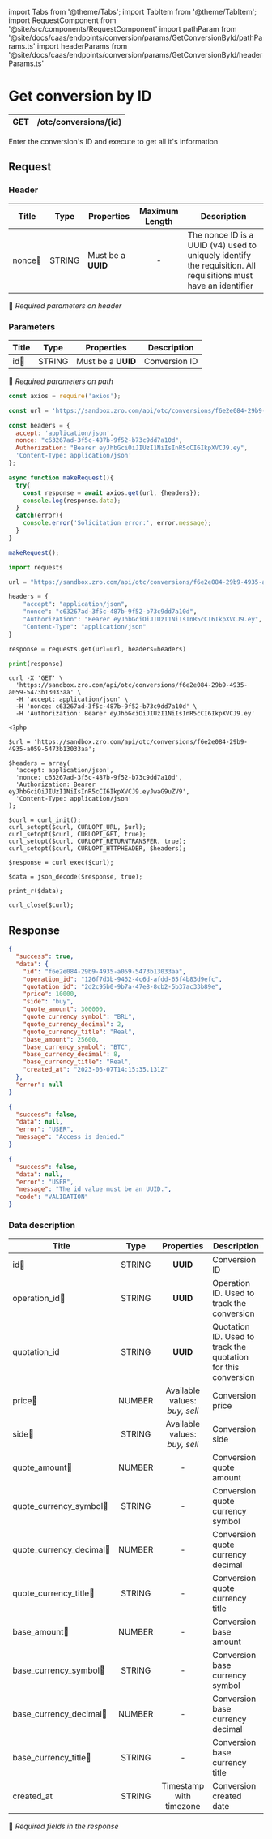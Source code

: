 import Tabs from '@theme/Tabs';
import TabItem from '@theme/TabItem';
import RequestComponent from '@site/src/components/RequestComponent'
import pathParam from '@site/docs/caas/endpoints/conversion/params/GetConversionById/pathParams.ts'
import headerParams from '@site/docs/caas/endpoints/conversion/params/GetConversionById/headerParams.ts'

# Get conversion by ID

| GET    | /otc/conversions/\{id\}|
| ------ | ---------------------|

Enter the conversion's ID and execute to get all it's information


## Request 

<RequestComponent headerParams={headerParams} pathParam={pathParam} endpoint="/otc/conversions/" method="get">

### Header
| Title                                    | Type       | Properties         | Maximum Length  | Description                                                                                                                           |
| ---------------------------------------- | :---------:|--------------------|:--------------: |-------------------------------------------------------------------------------------------------------------------------------------- |
| nonce:small_orange_diamond:              | STRING     | Must be a **UUID** | -               | The nonce ID is a UUID (v4) used to uniquely identify the requisition. All requisitions must have an identifier                       |
:small_orange_diamond: *Required parameters on header*

### Parameters

| Title                    | Type       | Properties             |Description   |
| -------------------------| :---------:|:----------------------:|--------------|
| id:small_orange_diamond: | STRING     | Must be a **UUID**     |Conversion ID |
:small_orange_diamond: *Required parameters on path*



<Tabs>
<TabItem value="js" label="NodeJS">

```js title=Axios
const axios = require('axios');

const url = 'https://sandbox.zro.com/api/otc/conversions/f6e2e084-29b9-4935-a059-5473b13033aa';

const headers = {
  accept: 'application/json',
  nonce: "c63267ad-3f5c-487b-9f52-b73c9dd7a10d",
  Authorization: "Bearer eyJhbGciOiJIUzI1NiIsInR5cCI6IkpXVCJ9.ey",
  'Content-Type: application/json'
};

async function makeRequest(){
  try{
    const response = await axios.get(url, {headers});
    console.log(response.data);
  }
  catch(error){
    console.error('Solicitation error:', error.message);
  }
}

makeRequest();
```
</TabItem>
<TabItem value="py" label="Python">

```python title=Requests
import requests

url = "https://sandbox.zro.com/api/otc/conversions/f6e2e084-29b9-4935-a059-5473b13033aa"

headers = {
    "accept": "application/json",
    "nonce": "c63267ad-3f5c-487b-9f52-b73c9dd7a10d",
    "Authorization": "Bearer eyJhbGciOiJIUzI1NiIsInR5cCI6IkpXVCJ9.ey",
    "Content-Type": "application/json"
}

response = requests.get(url=url, headers=headers)

print(response)
```
</TabItem>
<TabItem value="shell" label="Shell">

```shell title=CURL
curl -X 'GET' \
  'https://sandbox.zro.com/api/otc/conversions/f6e2e084-29b9-4935-a059-5473b13033aa' \
  -H 'accept: application/json' \
  -H 'nonce: c63267ad-3f5c-487b-9f52-b73c9dd7a10d' \
  -H 'Authorization: Bearer eyJhbGciOiJIUzI1NiIsInR5cCI6IkpXVCJ9.ey'
```
</TabItem>
<TabItem value="php" label="PHP">

```shell title=CURL
<?php

$url = 'https://sandbox.zro.com/api/otc/conversions/f6e2e084-29b9-4935-a059-5473b13033aa';

$headers = array(
  'accept: application/json',
  'nonce: c63267ad-3f5c-487b-9f52-b73c9dd7a10d',
  'Authorization: Bearer eyJhbGciOiJIUzI1NiIsInR5cCI6IkpXVCJ9.eyJwaG9uZV9',
  'Content-Type: application/json'
);

$curl = curl_init();
curl_setopt($curl, CURLOPT_URL, $url);
curl_setopt($curl, CURLOPT_GET, true);
curl_setopt($curl, CURLOPT_RETURNTRANSFER, true);
curl_setopt($curl, CURLOPT_HTTPHEADER, $headers);

$response = curl_exec($curl);

$data = json_decode($response, true);

print_r($data);

curl_close($curl);
```
</TabItem>
</Tabs>

## Response


<Tabs>
<TabItem value="200" label="200">

```json  title=/otc/conversions/\{id\}
{
  "success": true,
  "data": {
    "id": "f6e2e084-29b9-4935-a059-5473b13033aa",
    "operation_id": "126f7d3b-9462-4c6d-afdd-65f4b83d9efc",
    "quotation_id": "2d2c95b0-9b7a-47e8-8cb2-5b37ac33b89e",
    "price": 10000,
    "side": "buy",
    "quote_amount": 300000,
    "quote_currency_symbol": "BRL",
    "quote_currency_decimal": 2,
    "quote_currency_title": "Real",
    "base_amount": 25600,
    "base_currency_symbol": "BTC",
    "base_currency_decimal": 8,
    "base_currency_title": "Real",
    "created_at": "2023-06-07T14:15:35.131Z"
  },
  "error": null
}
```
</TabItem>
<TabItem value="401" label="401">

```json  title=/otc/conversions/\{id\}
{
  "success": false,
  "data": null,
  "error": "USER",
  "message": "Access is denied."
}
```
</TabItem>
<TabItem value="422" label="422">

```json  title=/otc/conversions/\{id\}
{
  "success": false,
  "data": null,
  "error": "USER",
  "message": "The id value must be an UUID.",
  "code": "VALIDATION"
}
```
</TabItem>
</Tabs>

### Data description

| Title                                         | Type   |Properties                          | Description                                                   |
| --------------------------------------------  |:------:|:----------------------------------:|---------------------------------------------------------------|
| id:small_orange_diamond:                      | STRING |**UUID**                            | Conversion ID                                                 |
| operation_id:small_orange_diamond:            | STRING |**UUID**                            | Operation ID. Used to track the conversion                    |
| quotation_id                                  | STRING |**UUID**                            | Quotation ID. Used to track the quotation for this conversion |
| price:small_orange_diamond:                   | NUMBER |Available values: <br/>*buy, sell*  | Conversion price                                              |
| side:small_orange_diamond:                    | STRING |Available values: <br/>*buy, sell*  | Conversion side                                               |
| quote_amount:small_orange_diamond:            | NUMBER |-                                   | Conversion quote amount                                       |
| quote_currency_symbol:small_orange_diamond:   | STRING |-                                   | Conversion quote currency symbol                              |
| quote_currency_decimal:small_orange_diamond:  | NUMBER |-                                   | Conversion quote currency decimal                             |
| quote_currency_title:small_orange_diamond:    | STRING |-                                   | Conversion quote currency title                               |
| base_amount:small_orange_diamond:             | NUMBER |-                                   | Conversion base amount                                        |
| base_currency_symbol:small_orange_diamond:    | STRING |-                                   | Conversion base currency symbol                               |
| base_currency_decimal:small_orange_diamond:   | NUMBER |-                                   | Conversion base currency decimal                              |
| base_currency_title:small_orange_diamond:     | STRING |-                                   | Conversion base currency title                                |
| created_at                                    | STRING |Timestamp with timezone             | Conversion created date                                       |
:small_orange_diamond: *Required fields in the response*
</RequestComponent>